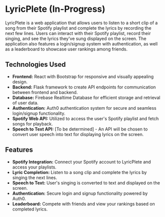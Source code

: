 # LyricPlete (In-Progress)

LyricPlete is a web application that allows users to listen to a short clip of a song from their Spotify playlist and complete the lyrics by recording the next few lines. Users can interact with their Spotify playlist, record their singing, and see the lyrics they've sung displayed on the screen. The application also features a login/signup system with authentication, as well as a leaderboard to showcase user rankings among friends.

## Technologies Used

- **Frontend:** React with Bootstrap for responsive and visually appealing design.
- **Backend:** Flask framework to create API endpoints for communication between frontend and backend.
- **Database:** Firebase Realtime Database for efficient storage and retrieval of user data.
- **Authentication:** Auth0 authentication system for secure and seamless login/signup functionality.
- **Spotify Web API:** Utilized to access the user's Spotify playlist and fetch songs for playback.
- **Speech to Text API:** [To be determined] - An API will be chosen to convert user speech into text for displaying lyrics on the screen.

## Features

- **Spotify Integration:** Connect your Spotify account to LyricPlete and access your playlists.
- **Lyric Completion:** Listen to a song clip and complete the lyrics by singing the next lines.
- **Speech to Text:** User's singing is converted to text and displayed on the screen.
- **Authentication:** Secure login and signup functionality powered by Auth0.
- **Leaderboard:** Compete with friends and view your rankings based on completed lyrics.